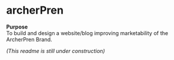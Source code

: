 # archerPren

**Purpose**</br>
To build and design a website/blog improving marketability of the ArcherPren Brand.

*(This readme is still under construction)*

